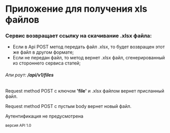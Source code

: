 <h1>Приложение для получения xls файлов</h1>

<h3>Сервис возвращает ссылку на скачивание <b>.xlsx</b> файла:</h3>
<ul>
<li>Если в Api POST метод передать файл .xlsx, то будет возвращен этот же файл в другом формате;</li>
<li>Если не передан файл, то метод вернет .xlsx файл, сгенерированный из стороннего сервиса статей;</li>
</ul>

<h6>Апи роут: <strong>/api/v1/files</strong></h6>
<p>Request method POST с ключом <b>'file'</b> и .xlsx файлом вернет присланный файл.</p>
<p>Request method POST с пустым body вернет новый файл.</p>
<p>Аутентификация не предусмотрена</p>
<p><small>версия API 1.0</small></p>
